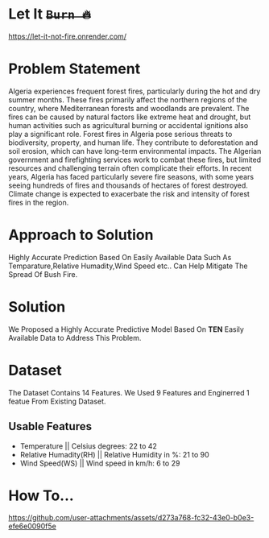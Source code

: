 # Let It <strike>```Burn 🔥```</strike> 
https://let-it-not-fire.onrender.com/

# Problem Statement  
Algeria experiences frequent forest fires, particularly during the hot and dry summer months. These fires primarily affect the northern regions of the country, where Mediterranean forests and woodlands are prevalent. The fires can be caused by natural factors like extreme heat and drought, but human activities such as agricultural burning or accidental ignitions also play a significant role.
Forest fires in Algeria pose serious threats to biodiversity, property, and human life. They contribute to deforestation and soil erosion, which can have long-term environmental impacts. The Algerian government and firefighting services work to combat these fires, but limited resources and challenging terrain often complicate their efforts.
In recent years, Algeria has faced particularly severe fire seasons, with some years seeing hundreds of fires and thousands of hectares of forest destroyed. Climate change is expected to exacerbate the risk and intensity of forest fires in the region.

# Approach to Solution

Highly Accurate Prediction Based On Easily Available Data Such As Temparature,Relative Humadity,Wind Speed etc.. Can Help Mitigate The Spread Of Bush Fire.

# Solution

We Proposed a Highly Accurate Predictive Model Based On **TEN** Easily Available Data to Address This Problem.

# Dataset
The Dataset Contains 14 Features. We Used 9 Features and Enginerred 1 featue From Existing Dataset.
## Usable Features
- Temperature || Celsius degrees: 22 to 42
- Relative Humadity(RH) || Relative Humidity in %: 21 to 90
- Wind Speed(WS) || Wind speed in km/h: 6 to 29



# How To...
https://github.com/user-attachments/assets/d273a768-fc32-43e0-b0e3-efe6e0090f5e
